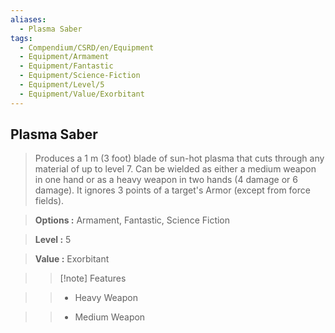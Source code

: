 ```yaml
---
aliases:
  - Plasma Saber
tags:
  - Compendium/CSRD/en/Equipment
  - Equipment/Armament
  - Equipment/Fantastic
  - Equipment/Science-Fiction
  - Equipment/Level/5
  - Equipment/Value/Exorbitant
---
```

  
    
## Plasma Saber    
    
>Produces a 1 m (3 foot) blade of sun-hot plasma that cuts through any material of up to level 7. Can be wielded as either a medium weapon in one hand or as a heavy weapon in two hands (4 damage or 6 damage). It ignores 3 points of a target's Armor (except from force fields).    
> **Options :** Armament, Fantastic, Science Fiction    
> **Level :** 5    
> **Value :** Exorbitant    
>>[!note] Features    
>> - Heavy Weapon    
>> - Medium Weapon